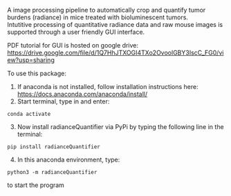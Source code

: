 A image processing pipeline to automatically crop and quantify tumor burdens (radiance) in mice treated with bioluminescent tumors.   
Intutitive processing of quantitative radiance data and raw mouse images is supported through a user friendly GUI interface.

PDF tutorial for GUI is hosted on google drive:
https://drive.google.com/file/d/1Q7HhJTXOGI4TXo2OvoolGBY3IscC_FG0/view?usp=sharing
 
To use this package:
1. If anaconda is not installed, follow installation instructions here: https://docs.anaconda.com/anaconda/install/
2. Start terminal, type in and enter:
```
conda activate
```
3. Now install radianceQuantifier via PyPi by typing the following line in the terminal:
```
pip install radianceQuantifier
```
4. In this anaconda environment, type: 
```
python3 -m radianceQuantifier
```
to start the program
